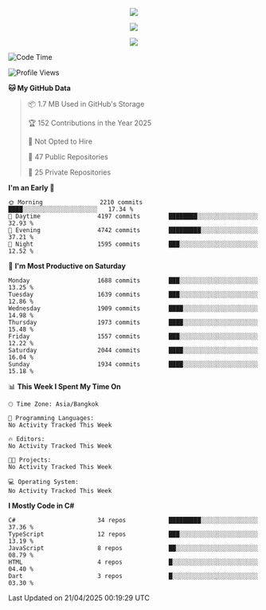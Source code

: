 <p align="center">
  <a href="say-hi.gif"> 
    <img align="center" src="say-hi.gif"/>
  </a>
</p>
<p align="center">
  <a href="https://github.com/htthinh1999">
    <img align="center" src="https://github-readme-stats-kappa-pink.vercel.app/api?username=htthinh1999&show_icons=true&count_private=true&theme=dracula"/>
  </a>
</p>
<p align="center">
  <a href="https://github.com/htthinh1999">
    <img src="https://github-readme-stats-kappa-pink.vercel.app/api/top-langs/?username=htthinh1999&layout=compact&langs_count=6&count_private=true&hide=tsql,hlsl,glsl,shaderlab&theme=dracula"/>
  </a>
</p>

<!--START_SECTION:waka-->
![Code Time](http://img.shields.io/badge/Code%20Time-0%20secs-blue)

![Profile Views](http://img.shields.io/badge/Profile%20Views-0-blue)

**🐱 My GitHub Data** 

> 📦 1.7 MB Used in GitHub's Storage 
 > 
> 🏆 152 Contributions in the Year 2025
 > 
> 🚫 Not Opted to Hire
 > 
> 📜 47 Public Repositories 
 > 
> 🔑 25 Private Repositories 
 > 
**I'm an Early 🐤** 

```text
🌞 Morning                2210 commits        ████░░░░░░░░░░░░░░░░░░░░░   17.34 % 
🌆 Daytime                4197 commits        ████████░░░░░░░░░░░░░░░░░   32.93 % 
🌃 Evening                4742 commits        █████████░░░░░░░░░░░░░░░░   37.21 % 
🌙 Night                  1595 commits        ███░░░░░░░░░░░░░░░░░░░░░░   12.52 % 
```
📅 **I'm Most Productive on Saturday** 

```text
Monday                   1688 commits        ███░░░░░░░░░░░░░░░░░░░░░░   13.25 % 
Tuesday                  1639 commits        ███░░░░░░░░░░░░░░░░░░░░░░   12.86 % 
Wednesday                1909 commits        ████░░░░░░░░░░░░░░░░░░░░░   14.98 % 
Thursday                 1973 commits        ████░░░░░░░░░░░░░░░░░░░░░   15.48 % 
Friday                   1557 commits        ███░░░░░░░░░░░░░░░░░░░░░░   12.22 % 
Saturday                 2044 commits        ████░░░░░░░░░░░░░░░░░░░░░   16.04 % 
Sunday                   1934 commits        ████░░░░░░░░░░░░░░░░░░░░░   15.18 % 
```


📊 **This Week I Spent My Time On** 

```text
🕑︎ Time Zone: Asia/Bangkok

💬 Programming Languages: 
No Activity Tracked This Week

🔥 Editors: 
No Activity Tracked This Week

🐱‍💻 Projects: 
No Activity Tracked This Week

💻 Operating System: 
No Activity Tracked This Week
```

**I Mostly Code in C#** 

```text
C#                       34 repos            █████████░░░░░░░░░░░░░░░░   37.36 % 
TypeScript               12 repos            ███░░░░░░░░░░░░░░░░░░░░░░   13.19 % 
JavaScript               8 repos             ██░░░░░░░░░░░░░░░░░░░░░░░   08.79 % 
HTML                     4 repos             █░░░░░░░░░░░░░░░░░░░░░░░░   04.40 % 
Dart                     3 repos             █░░░░░░░░░░░░░░░░░░░░░░░░   03.30 % 
```




 Last Updated on 21/04/2025 00:19:29 UTC
<!--END_SECTION:waka-->

